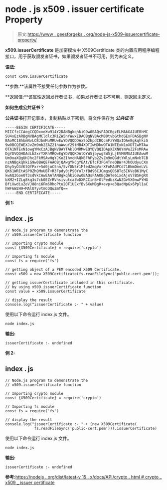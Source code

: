 # node . js x509 . issuer certificate Property

> 原文:[https://www . geesforgeks . org/node-js-x509-issuercertificate-property/](https://www.geeksforgeeks.org/node-js-x509-issuercertificate-property/)

**x509.issuerCertificate** 是加密模块中 X509Certificate 类的内置应用程序编程接口，用于获取颁发者证书，如果颁发者证书不可用，则为未定义。

**语法:**

```
const x509.issuerCertificate
```

**参数:**该属性不接受任何参数作为参数。

**返回值:**该属性返回发行者证书，如果发行者证书不可用，则返回未定义。

**如何生成公共证书？**

**公共证书**打开记事本，复制粘贴以下密钥，将文件保存为 ***公共证书***

```
-----BEGIN CERTIFICATE-----
MIICfzCCAegCCQDxxeXw914Y2DANBgkqhkiG9w0BAQsFADCBgzELMAkGA1UEBhMC
SU4xEzARBgNVBAgMCldlc3RiZW5nYWwxEDAOBgNVBAcMB0tvbGthdGExFDASBgNV
BAoMC1BhbmNvLCBJbmMuMRUwEwYDVQQDDAxSb2hpdCBQcmFzYWQxIDAeBgkqhkiG
9w0BCQEWEXJvZm9mb2ZAZ21haWwuY29tMB4XDTIwMDkwOTA1NTExN1oXDTIwMTAw
OTA1NTExN1owgYMxCzAJBgNVBAYTAklOMRMwEQYDVQQIDApXZXN0YmVuZ2FsMRAw
DgYDVQQHDAdLb2xrYXRhMRQwEgYDVQQKDAtQYW5jbywgSW5jLjEVMBMGA1UEAwwM
Um9oaXQgUHJhc2FkMSAwHgYJKoZIhvcNAQkBFhFyb2ZvZm9mQGdtYWlsLmNvbTCB
nzANBgkqhkiG9w0BAQEFAAOBjQAwgYkCgYEAt/EfcF3FG4TneOBWr4JhOUdyuCXm
Dhy5yO3VKtQfPxr+5d0joCSnn/5vYDNSr1MfedZmqVxrXFoMAdPCd71BNmDmeLVi
QK61WREtASP0ZhQMoUBT+R3Fpdy0jPS0YoT/fBd96CJCmgsQOS8Tq5IKVeB61MyC
kwAQ2Goe0T3sdVkCAwEAATANBgkqhkiG9w0BAQsFAAOBgQATe6ixdAjoV7BSHgRX
bXM2+IZLq8kq3s7ck0EZrRVhsivutcaZwDXRCCinB+OlPedbzXwNZGvVX0nwPYHG
BfiXwdiuZeVJ88ni6Fm6RhoPtu2QF1UExfBvSXuMBgR+evp+e3QadNpGx6Ppl1aC
hWF6W2H9+MAlU7yvtmCQQuZmfQ==
-----END CERTIFICATE-----
```

**例 1:**

## index . js

```
// Node.js program to demonstrate the  
// x509.issuerCertificate function

// Importing crypto module
const {X509Certificate} = require('crypto')

// Importing fs module
const fs = require('fs')

// getting object of a PEM encoded X509 Certificate. 
const x509 = new X509Certificate(fs.readFileSync('public-cert.pem'));

// getting issuerCertificate included in this certificate.
// by using x509.issuerCertificate function
const value = x509.issuerCertificate

// display the result
console.log("issuerCertificate :- " + value)
```

使用以下命令运行 index.js 文件。

```
node index.js
```

**输出:**

```
issuerCertificate :- undefined
```

**例 2:**

## index . js

```
// Node.js program to demonstrate the  
// x509.issuerCertificate function

// Importing crypto module
const {X509Certificate} = require('crypto')

// Importing fs module
const fs = require('fs')

// display the result
console.log("issuerCertificate :- " + (new X509Certificate(
             fs.readFileSync('public-cert.pem'))).issuerCertificate)
```

使用以下命令运行 index.js 文件。

```
node index.js
```

**输出:**

```
issuerCertificate :- undefined
```

**参考:**[https://nodejs . org/dist/latest-v 15 . x/docs/API/crypto . html # crypto _ x509 _ issuer certificate](https://nodejs.org/dist/latest-v15.x/docs/api/crypto.html#crypto_x509_issuercertificate)